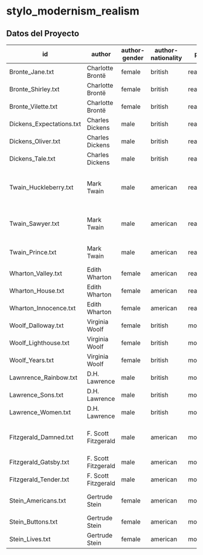 # stylo_modernism_realism
## Datos del Proyecto

| id                      | author               | author-gender | author-nationality | period     | title                           | year |
| ----------------------- | -------------------- | ------------- | ------------------ | ---------- | ------------------------------- | ---- |
| Bronte_Jane.txt         | Charlotte Brontë     | female        | british            | realism    | Jane Eyre                       | 1847 |
| Bronte_Shirley.txt      | Charlotte Brontë     | female        | british            | realism    | Shirley                         | 1849 |
| Bronte_Vilette.txt      | Charlotte Brontë     | female        | british            | realism    | Vilette                         | 1853 |
| Dickens_Expectations.txt | Charles Dickens      | male          | british            | realism    | Great Expectations              | 1861 |
| Dickens_Oliver.txt      | Charles Dickens      | male          | british            | realism    | Oliver Twist                    | 1838 |
| Dickens_Tale.txt        | Charles Dickens      | male          | british            | realism    | A Tale Two Cities               | 1859 |
| Twain_Huckleberry.txt   | Mark Twain           | male          | american           | realism    | The Adventures of Huckleberry Finn | 1884 |
| Twain_Sawyer.txt        | Mark Twain           | male          | american           | realism    | The Adventures of Tom Sawyer   | 1876 |
| Twain_Prince.txt        | Mark Twain           | male          | american           | realism    | The Prince and the Pauper      | 1881 |
| Wharton_Valley.txt      | Edith Wharton        | female        | american           | realism    | The Valley of Decision         | 1902 |
| Wharton_House.txt       | Edith Wharton        | female        | american           | realism    | The House of Mirth             | 1905 |
| Wharton_Innocence.txt   | Edith Wharton        | female        | american           | realism    | The Age of Innocence           | 1920 |
| Woolf_Dalloway.txt      | Virginia Woolf       | female        | british            | modernism | Mrs. Dalloway                   | 1925 |
| Woolf_Lighthouse.txt    | Virginia Woolf       | female        | british            | modernism | To the Lighthouse               | 1927 |
| Woolf_Years.txt         | Virginia Woolf       | female        | british            | modernism | The Years                       | 1937 |
| Lawnrence_Rainbow.txt   | D.H. Lawrence        | male          | british            | modernism | The Rainbow                     | 1915 |
| Lawrence_Sons.txt       | D.H. Lawrence        | male          | british            | modernism | Sons and Lovers                 | 1913 |
| Lawrence_Women.txt      | D.H. Lawrence        | male          | british            | modernism | Women in Love                   | 1920 |
| Fitzgerald_Damned.txt   | F. Scott Fitzgerald  | male          | american           | modernism | The Beautiful and the Damned    | 1922 |
| Fitzgerald_Gatsby.txt   | F. Scott Fitzgerald  | male          | american           | modernism | The Great Gatsby                | 1925 |
| Fitzgerald_Tender.txt   | F. Scott Fitzgerald  | male          | american           | modernism | Tender is the Night             | 1934 |
| Stein_Americans.txt     | Gertrude Stein       | female        | american           | modernism | The Making of Americans         | 1925 |
| Stein_Buttons.txt       | Gertrude Stein       | female        | american           | modernism | Tender Buttons                  | 1914 |
| Stein_Lives.txt         | Gertrude Stein       | female        | american           | modernism | Three Lives                     | 1909 |
